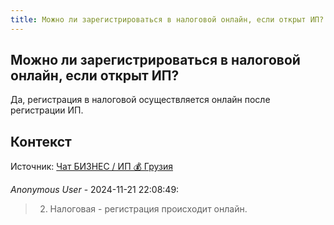 ```yaml
---
title: Можно ли зарегистрироваться в налоговой онлайн, если открыт ИП?
---
```


## Можно ли зарегистрироваться в налоговой онлайн, если открыт ИП?

Да, регистрация в налоговой осуществляется онлайн после регистрации ИП.

## Контекст

Источник: [Чат БИЗНЕС / ИП 💰 Грузия](https://t.me/ip_ge)

_Anonymous User_ - 2024-11-21 22:08:49:

> 2. Налоговая - регистрация происходит онлайн.
